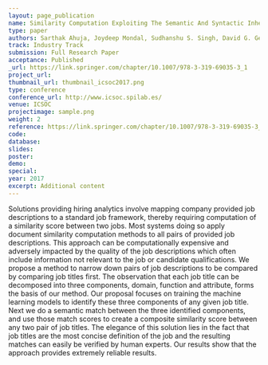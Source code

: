 ```yaml
---
layout: page_publication
name: Similarity Computation Exploiting The Semantic And Syntactic Inherent Structure Among Job Titles 
type: paper
authors: Sarthak Ahuja, Joydeep Mondal, Sudhanshu S. Singh, David G. George
track: Industry Track
submission: Full Research Paper
acceptance: Published
_url: https://link.springer.com/chapter/10.1007/978-3-319-69035-3_1
project_url:
thumbnail_url: thumbnail_icsoc2017.png
type: conference
conference_url: http://www.icsoc.spilab.es/
venue: ICSOC
projectimage: sample.png
weight: 2
reference: https://link.springer.com/chapter/10.1007/978-3-319-69035-3_1
code:
database: 
slides: 
poster: 
demo: 
special: 
year: 2017
excerpt: Additional content
---
```

Solutions providing hiring analytics involve mapping company
provided job descriptions to a standard job framework, thereby
requiring computation of a similarity score between two jobs. Most systems
doing so apply document similarity computation methods to all
pairs of provided job descriptions. This approach can be computationally
expensive and adversely impacted by the quality of the job descriptions
which often include information not relevant to the job or candidate qualifications.
We propose a method to narrow down pairs of job descriptions
to be compared by comparing job titles first. The observation that each
job title can be decomposed into three components, domain, function
and attribute, forms the basis of our method. Our proposal focuses on
training the machine learning models to identify these three components
of any given job title. Next we do a semantic match between the three
identified components, and use those match scores to create a composite
similarity score between any two pair of job titles. The elegance of this
solution lies in the fact that job titles are the most concise definition
of the job and the resulting matches can easily be verified by human
experts. Our results show that the approach provides extremely reliable
results.
